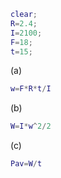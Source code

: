 ```matlab
clear;
R=2.4;
I=2100;
F=18;
t=15;
```
(a)
```matlab
w=F*R*t/I
```
(b)
```matlab
W=I*w^2/2
```
(c)
```matlab
Pav=W/t
```